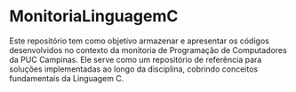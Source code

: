 # MonitoriaLinguagemC
Este repositório tem como objetivo armazenar e apresentar os códigos desenvolvidos no contexto da monitoria de Programação de Computadores da PUC Campinas. Ele serve como um repositório de referência para soluções implementadas ao longo da disciplina, cobrindo conceitos fundamentais da Linguagem C.
